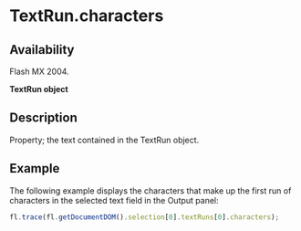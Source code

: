# TextRun.characters

## Availability

Flash MX 2004.

**TextRun object**

## Description

Property; the text contained in the TextRun object.

## Example

The following example displays the characters that make up the first run of characters in the selected text field in the Output panel:

```javascript
fl.trace(fl.getDocumentDOM().selection[0].textRuns[0].characters);
```
